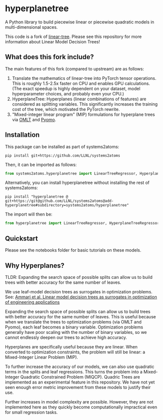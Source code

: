 # hyperplanetree
A Python library to build piecewise linear or piecewise quadratic models in multi-dimensional spaces.

This code is a fork of [linear-tree](https://github.com/cerlymarco/linear-tree). Please see this repository for more information about Linear Model Decision Trees!

## What does this fork include?

The main features of this fork (compared to upstream) are as follows:

1. Translate the mathematics of linear-tree into PyTorch tensor operations. This is roughly 1.5-2.5x faster on CPU and enables GPU calculations. (The exact speedup is highly dependent on your dataset, model hyperparameter choices, and probably even your CPU.)
2. HyperplaneTree: Hyperplanes (linear combinations of features) are considered as splitting variables. This significantly increases the training cost of the tree, which motivated the PyTorch rewrite.
3. "Mixed-integer linear program" (MIP) formulations for hyperplane trees via [OMLT](https://github.com/cog-imperial/OMLT) and [Pyomo](https://pyomo.org).

## Installation
This package can be installed as part of systems2atoms:

```pip install git+https://github.com/LLNL/systems2atoms```

Then, it can be imported as follows:

```python
from systems2atoms.hyperplanetree import LinearTreeRegressor, HyperplaneTreeRegressor
```

Alternatively, you can install hyperplanetree without installing the rest of systems2atoms:

```pip install "hyperplanetree @ git+https://git@github.com/LLNL/systems2atoms@add-hyperplanetree#subdirectory=systems2atoms/hyperplanetree"```

The import will then be:

```python
from hyperplanetree import LinearTreeRegressor, HyperplaneTreeRegressor
```

## Quickstart
Please see the notebooks folder for basic tutorials on these models.

## Why Hyperplanes?
TLDR: Expanding the search space of possible splits can allow us to build trees with better accuracy for the same number of leaves.

We use leaf-model decision trees as surrogates in optimization problems. See: [Ammari et al. Linear model decision trees as surrogates in optimization of engineering applications](https://www.sciencedirect.com/science/article/pii/S009813542300217X)

Expanding the search space of possible splits can allow us to build trees with better accuracy for the same number of leaves. This is useful because when we translate the trees to optimization problems (via OMLT and Pyomo), each leaf becomes a binary variable. Optimization problems generally have poor scaling with the number of binary variables, so we cannot endlessly deepen our trees to achieve high accuracy.

Hyperplanes are specifically useful because they are linear. When converted to optimization constraints, the problem will still be linear: a Mixed-Integer Linear Problem (MIP). 

To further increase the accuracy of our models, we can also use quadratic terms in the splits and leaf regressions. This turns the problem into a Mixed-Integer Quadratic Constrained Problem (MIQCP). Quadric Trees are implemented as an experimental feature in this repository. We have not yet seen enough error metric improvement from these models to justify their use.

Further increases in model complexity are possible. However, they are not implemented here as they quickly become computationally impractical even for small regression tasks.
